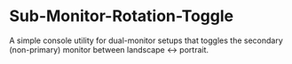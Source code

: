 # Sub-Monitor-Rotation-Toggle
A simple console utility for dual-monitor setups that toggles the secondary (non-primary) monitor between landscape ↔ portrait.
